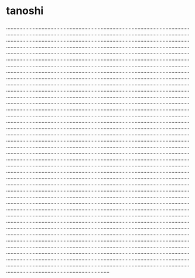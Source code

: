 # tanoshi

..........................................................................................................................................................................................................................................................................................................................................................................................................................................................................................................................................................................................................................................................................................................................................................................................................................................................................................................................................................................................................................................................................................................................................................................................................................................................................................................................................................................................................................................................................................................................................................................................................................................................................................................................................................................................................................................................................................................................................................................................................................................................................................................................................................................................................................................................................................................................................................................................................................................................................................................................................................................................................................................................................................................................................................................................................................................................................................................................................................................................................................................................................................................................................................................................................................................................................................................................................................................................................................................................................................................................................................................................................................................................................................................................................................................................................................................................................................................................................................................................................................................................................................................................................................................................................................................................................................................................................................................................................................................................................................................................................................................................................................................................................................................................................................................................................................................................................................................................................................................................................................................................................................................